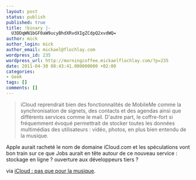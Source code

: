 ```yaml
---
layout: post
status: publish
published: true
title: !binary |-
  U3DDqWN1bGF0aW9ucyBhdXRvdXIgZCdpQ2xvdWQ=
author: mick
author_login: mick
author_email: mickael@flochlay.com
wordpress_id: 235
wordpress_url: http://morningcoffee.mickaelflochlay.com/?p=235
date: 2011-04-30 08:43:41.000000000 +02:00
categories:
- Geek
tags: []
comments: []
---
```

<blockquote>iCloud reprendrait bien des fonctionnalités de MobileMe comme la synchronisation de signets, des contacts et des agendas ainsi que différents services comme le mail. D'autre part, le coffre-fort si fréquemment évoqué permettrait de stocker toutes les données multimédias des utilisateurs : vidéo, photos, en plus bien entendu de la musique.</blockquote>
Apple aurait racheté le nom de domaine iCloud.com et les spéculations vont bon train sur ce que Jobs aurait en tête autour de ce nouveau service : stockage en ligne ? ouverture aux développeurs tiers ?

via <a href="http://www.macgeneration.com/news/voir/198262/icloud-pas-que-pour-la-musique">iCloud : pas que pour la musique</a>.
